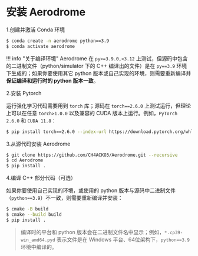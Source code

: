 # 安装 Aerodrome #

1.创建并激活 Conda 环境

```bash
$ conda create -n aerodrome python==3.9
$ conda activate aerodrome
```
!!! info "关于编译环境"
    Aerodrome 在 ```py>=3.9.0,<3.12``` 上测试，但源码中包含的二进制文件（python/simulator 下的 C++ 编译出的文件）是在 ```py==3.9``` 环境下生成的；如果你要使用其它 python 版本或自己实现的环境，则需要重新编译并**保证编译和运行时的 python 版本一致**。

2.安装 Pytorch

运行强化学习代码需要用到 `torch` 库；源码在 `torch==2.6.0` 上测试运行，但理论上可以在任意 `torch>1.0.0` 以及兼容的 CUDA 版本上运行。例如，`PyTorch 2.6.0` 和 ` CUDA 11.8 `：

```bash
$ pip install torch==2.6.0 --index-url https://download.pytorch.org/whl/cu118
```

3.从源代码安装 Aerodrome

```bash
$ git clone https://github.com/CH4ACKO3/Aerodrome.git --recursive
$ cd Aerodrome
$ pip install .
```

4.编译 C++ 部分代码（可选）

如果你要使用自己实现的环境，或使用的 python 版本与源码中二进制文件（`python==3.9`）不一致，则需要重新编译并安装：

```bash
$ cmake -B build
$ cmake --build build
$ pip install .
```

> 编译时的平台和 python 版本会在二进制文件名中显示；例如，`*.cp39-win_amd64.pyd` 表示文件是在 Windows 平台、64位架构下，`python==3.9` 环境中编译的。